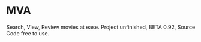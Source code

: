 # MVA
Search, View, Review movies at ease. Project unfinished, BETA 0.92, Source Code free to use.

